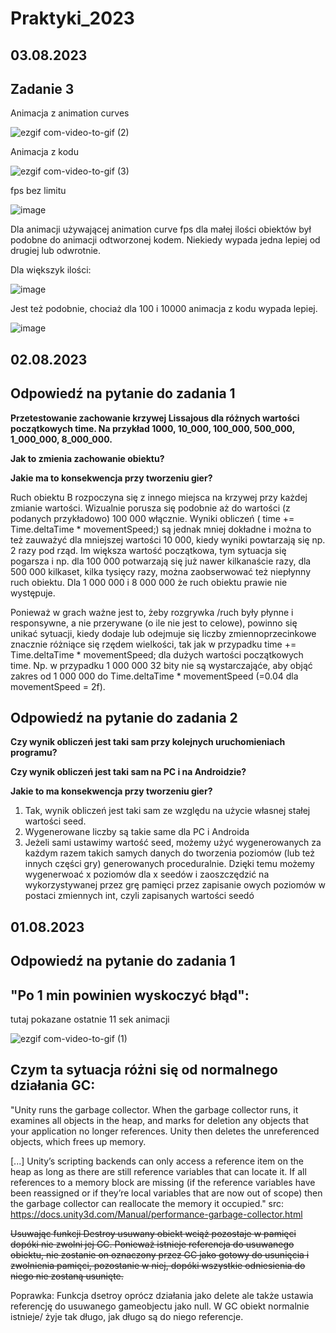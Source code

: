 # Praktyki_2023

## 03.08.2023

## Zadanie 3

Animacja z animation curves

![ezgif com-video-to-gif (2)](https://github.com/vixello/Praktyki_2023/assets/79693214/a4401606-3baf-4aab-8839-29027596b8e9)

Animacja z kodu

![ezgif com-video-to-gif (3)](https://github.com/vixello/Praktyki_2023/assets/79693214/8468c3b3-7634-47f7-a709-a53e6810e041)


fps bez limitu 

![image](https://github.com/vixello/Praktyki_2023/assets/79693214/86d29e79-f7ac-4e82-8550-dbe644eac572)

Dla animacji używającej animation curve fps dla małej ilości obiektów był podobne do animacji odtworzonej kodem. Niekiedy wypada jedna lepiej od drugiej lub odwrotnie.


Dla większyk ilości:

![image](https://github.com/vixello/Praktyki_2023/assets/79693214/338a0aff-78bc-4aeb-b7ec-ba8651b66757)

Jest też podobnie, chociaż dla 100 i 10000 animacja z kodu wypada lepiej. 


![image](https://github.com/vixello/Praktyki_2023/assets/79693214/6f2971d6-91a9-4dcf-9b4c-c1b41a1fa2cc)


## 02.08.2023
## Odpowiedź na pytanie do zadania 1

**Przetestowanie zachowanie krzywej Lissajous dla różnych wartości początkowych time. Na przykład 1000, 10_000, 100_000, 500_000, 1_000_000, 8_000_000.** 

**Jak to zmienia zachowanie obiektu?**

**Jakie ma to konsekwencja przy tworzeniu gier?**


Ruch obiektu B rozpoczyna się z innego miejsca na krzywej przy każdej zmianie wartości. Wizualnie porusza się podobnie aż do wartości (z podanych przykładowo) 100 000 włącznie. Wyniki obliczeń ( time += Time.deltaTime * movementSpeed;) są jednak mniej dokładne i można to też zauważyć dla mniejszej wartości 10 000, kiedy wyniki powtarzają się np. 2 razy pod rząd. Im większa wartość początkowa, tym sytuacja się pogarsza i np. dla 100 000 potwarzają się już nawer kilkanaście razy, dla 500 000 kilkaset, kilka tysięcy razy, można zaobserwować też niepłynny ruch obiektu. Dla 1 000 000 i 8 000 000 że ruch obiektu prawie nie występuje. 

Ponieważ w grach ważne jest to, żeby rozgrywka /ruch były płynne i responsywne, a nie przerywane (o ile nie jest to celowe), powinno się unikać sytuacji, kiedy dodaje lub odejmuje się liczby zmiennoprzecinkowe znacznie różniące się rzędem wielkości, tak jak w przypadku time += Time.deltaTime * movementSpeed; dla dużych wartości początkowych time. Np. w przypadku 1 000 000 32 bity nie są wystarczająće, aby objąć zakres od 1 000 000 do Time.deltaTime * movementSpeed (=0.04 dla movementSpeed = 2f).

## Odpowiedź na pytanie do zadania 2

**Czy wynik obliczeń jest taki sam przy kolejnych uruchomieniach programu?**

**Czy wynik obliczeń jest taki sam na PC i na Androidzie?**

**Jakie to ma konsekwencja przy tworzeniu gier?**

1. Tak, wynik obliczeń jest taki sam ze względu na użycie własnej stałej wartości seed.
2. Wygenerowane liczby są takie same dla PC i Androida
3. Jeżeli sami ustawimy wartość seed, możemy użyć wygenerowanych za każdym razem takich samych danych do tworzenia poziomów (lub też innych części gry) generowanych proceduralnie. Dzięki temu możemy wygenerwoać x poziomów dla x seedów i zaoszczędzić na wykorzystywanej przez grę pamięci przez zapisanie owych poziomów w postaci zmiennych int, czyli zapisanych wartości seedó

## 01.08.2023
## Odpowiedź na pytanie do zadania 1
## "Po 1 min powinien wyskoczyć błąd":

tutaj pokazane ostatnie 11 sek animacji

![ezgif com-video-to-gif (1)](https://github.com/vixello/Praktyki_2023/assets/79693214/66940a69-4c82-4ceb-97b7-12db46f8763b)


## Czym ta sytuacja różni się od normalnego działania GC:

"Unity runs the garbage collector. When the garbage collector runs, it examines all objects in the heap, and marks for deletion any objects that your application no longer references. Unity then deletes the unreferenced objects, which frees up memory.

[...] Unity’s scripting backends
can only access a reference item on the heap as long as there are still reference variables that can locate it. If all references to a memory block are missing (if the reference variables have been reassigned or if they’re local variables that are now out of scope) then the garbage collector can reallocate the memory it occupied."
src: https://docs.unity3d.com/Manual/performance-garbage-collector.html

~~Usuwając funkcji Destroy usuwany obiekt wciąż pozostaje w pamięci dopóki nie zwolni jej GC.
Ponieważ istnieje referencja do usuwanego obiektu, nie zostanie on oznaczony przez GC jako gotowy do usunięcia i zwolnienia pamięci, pozostanie w niej, dopóki wszystkie odniesienia do niego nie zostaną usunięte.~~

Poprawka:
Funkcja dsetroy oprócz działania jako delete ale także ustawia referencję do usuwanego gameobjectu jako null. W GC obiekt normalnie istnieje/ żyje tak długo, jak długo są do niego referencje.

